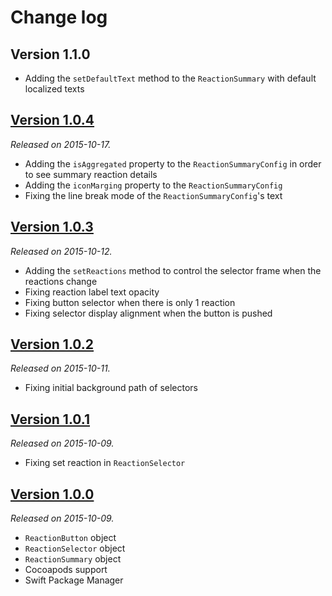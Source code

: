 # Change log

## Version 1.1.0

- Adding the `setDefaultText` method to the `ReactionSummary` with default localized texts

## [Version 1.0.4](https://github.com/yannickl/Reactions/releases/tag/1.0.4)
*Released on 2015-10-17.*

- Adding the `isAggregated` property to the `ReactionSummaryConfig` in order to see summary reaction details
- Adding the `iconMarging` property to the `ReactionSummaryConfig`
- Fixing the line break mode of the `ReactionSummaryConfig`'s text

## [Version 1.0.3](https://github.com/yannickl/Reactions/releases/tag/1.0.3)
*Released on 2015-10-12.*

- Adding the `setReactions` method to control the selector frame when the reactions change
- Fixing reaction label text opacity
- Fixing button selector when there is only 1 reaction
- Fixing selector display alignment when the button is pushed

## [Version 1.0.2](https://github.com/yannickl/Reactions/releases/tag/1.0.2)
*Released on 2015-10-11.*

- Fixing initial background path of selectors

## [Version 1.0.1](https://github.com/yannickl/Reactions/releases/tag/1.0.1)
*Released on 2015-10-09.*

- Fixing set reaction in `ReactionSelector`

## [Version 1.0.0](https://github.com/yannickl/Reactions/releases/tag/1.0.0)
*Released on 2015-10-09.*

- `ReactionButton` object
- `ReactionSelector` object
- `ReactionSummary` object
- Cocoapods support
- Swift Package Manager
